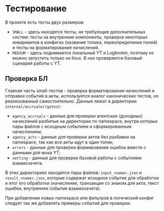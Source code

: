 # Тестирование

В проекте есть тесты двух размеров:

- `SMALL` - здесь находятся тесты, не требующие дополнительных систем: тесты на внутренние компоненты, проверка
  некоторых инвариантов в конфигах (название топика, переопределение полей) и тесты на форматирование начислений.
- `MEDIUM` - здесь поднимается локальный YT и Logbroker, поэтому их можно запустить только на linux. В них проверяется
  базовый сценарий работы с YT.

## Проверка БЛ

Главная часть small-тестов - проверка форматирования начислений и отправки событий в акты, используется аналог
канонических тестов, но реализованный самостоятельно. Данные лежат в директории `internal/accrualer/gotest`:

- `agency_accruals` - данные для проверки агентских (доходных) начислений разбитые на директории по namespace, внутри
  которых пары файлов с исходным событием и сформированным начислением;
- `agency_acts` - данные для проверки актов без разбивки на namespace, так как все акты идут в один топик;
- `errors` - данные для проверки формирование ошибок вместе с данными для мока YT;
- `netting` - данные для проверки базовой работы с событиями взаимозачета.

В этих директориях находятся пары файлов: `input_<name>.json` и `result_<name>.json`, которые содержат исходное событие
для обработки и итог его обработки (начисление, транзакция со знаком для акта, текст ошибки, внутреннее событие
взаимозачета).

При добавлении новых namespace или фильтров в логический конфиг следует так же добавлять примеры событий для проверки.
